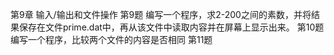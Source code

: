 第9章 输入/输出和文件操作
第9题
编写一个程序，求2-200之间的素数，并将结果保存在文件prime.dat中，再从该文件中读取内容并在屏幕上显示出来。
第10题
编写一个程序，比较两个文件的内容是否相同
第11题

